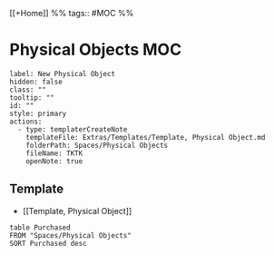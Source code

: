 \[[+Home]] %% tags:: #MOC %% 
# Physical Objects MOC

```meta-bind-button
label: New Physical Object
hidden: false
class: ""
tooltip: ""
id: ""
style: primary
actions:
  - type: templaterCreateNote
    templateFile: Extras/Templates/Template, Physical Object.md
    folderPath: Spaces/Physical Objects
    fileName: TKTK
    openNote: true

```

## Template
- [[Template, Physical Object]]

```dataview
table Purchased
FROM "Spaces/Physical Objects"
SORT Purchased desc
```
